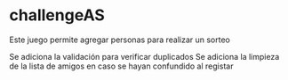 # challengeAS
Este juego permite agregar personas para realizar un sorteo

Se adiciona la validación para verificar duplicados
Se adiciona la limpieza de la lista de amigos en caso se hayan confundido al registar
